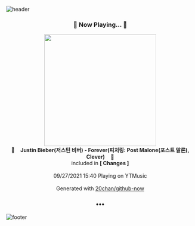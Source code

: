 ![header](https://capsule-render.vercel.app/api?type=wave&height=170&section=header&text=Hi.%20I'm%20SHIFT&fontColor=090707&fontAlignX=45&fontAlignY=65&fontSize=100)

<h3 align="center">🎵 Now Playing... 🎵</h3>
<p align="center">
  <a href="https://music.youtube.com/watch?v=kYaiRDshuk8">
    <img width="300" src="https://lh3.googleusercontent.com/RWp6xYchtFg37DeLr-yxYOE6qWcPYApWuXkk3EYm_RLoqTtCTv-qPOyAy1F8wWjjiD1ZA99lmIrTAxs">
  </a>
  <br>
  🎵&nbsp&nbsp&nbsp <b>Justin Bieber(저스틴 비버) - Forever(피처링: Post Malone(포스트 말론), Clever)</b> &nbsp&nbsp&nbsp🎵
  <br>
  included in <b>[ Changes ]</b>
  
  <br />
  <br />
  09/27/2021 15:40 Playing on YTMusic
  <br />
  <br />
  Generated with <a href="https://github.com/20chan/github-now">20chan/github-now</a>
</p>

<h3 align="center">•••</h3>

![footer](https://capsule-render.vercel.app/api?type=wave&height=150&section=footer)
